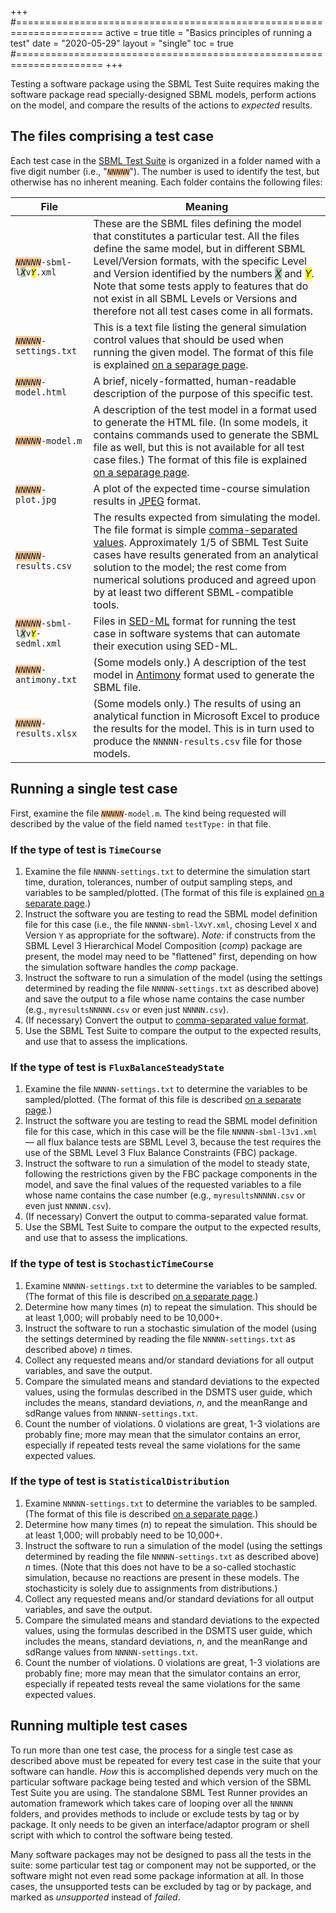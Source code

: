 +++
#=====================================================================
active     = true
title      = "Basics principles of running a test"
date       = "2020-05-29"
layout     = "single"
toc        = true
#=====================================================================
+++

Testing a software package using the SBML Test Suite requires making the software package read specially-designed SBML models, perform actions on the model, and compare the results of the actions to _expected_ results.


The files comprising a test case
--------------------------------

Each test case in the [SBML Test Suite](/software/sbml-test-suite) is organized in a folder named with a five digit number (i.e., "<code style="background-color: #ffcc99"><i>NNNNN</i></code>").  The number is used to identify the test, but otherwise has no inherent meaning.  Each folder contains the following files:

| File                     | Meaning |
|--------------------------|---------|
| <nobr><code><i style="background-color: #ffcc99">NNNNN</i>-sbml-l<i style="background-color: #aaccaa">X</i>v<i style="background-color: yellow">Y</i>.xml</code></nobr>  | These are the SBML files defining the model that constitutes a particular test. All the files define the same model, but in different SBML Level/Version formats, with the specific Level and Version identified by the numbers <i style="background-color: #aaccaa">X</i> and <i style="background-color: yellow">Y</i>.  Note that some tests apply to features that do not exist in all SBML Levels or Versions and therefore not all test cases come in all formats. |
| <nobr><code><i style="background-color: #ffcc99">NNNNN</i>-settings.txt</code></nobr> | This is a text file listing the general simulation control values that should be used when running the given model.  The format of this file is explained [on a separage page](../test-case-details/). |
| <nobr><code><i style="background-color: #ffcc99">NNNNN</i>-model.html</code></nobr> | A brief, nicely-formatted, human-readable description of the purpose of this specific test. |
| <nobr><code><i style="background-color: #ffcc99">NNNNN</i>-model.m</code></nobr> | A description of the test model in a format used to generate the HTML file.  (In some models, it contains commands used to generate the SBML  file as well, but this is not available for all test case files.)  The format of this file is explained [on a separage page](../test-case-details/). |
| <nobr><code><i style="background-color: #ffcc99">NNNNN</i>-plot.jpg</code></nobr> | A plot of the expected time-course simulation results in [JPEG](http://en.wikipedia.org/wiki/Jpeg) format. |
| <nobr><code><i style="background-color: #ffcc99">NNNNN</i>-results.csv</code></nobr> | The results expected from simulating the model.  The file format is simple [comma-separated values](http://en.wikipedia.org/wiki/Comma-separated_values).  Approximately 1/5 of SBML Test Suite cases have results generated from an analytical solution to the model; the rest come from numerical solutions produced and agreed upon by at least two different SBML-compatible tools. |
| <nobr><code><i style="background-color: #ffcc99">NNNNN</i>-sbml-l<i style="background-color: #aaccaa">X</i>v<i style="background-color: yellow">Y</i>-sedml.xml</code></nobr>  | Files in [SED-ML](http://sed-ml.org/) format for running the test case in software systems that can automate their execution using SED-ML. |
| <nobr><code><i style="background-color: #ffcc99">NNNNN</i>-antimony.txt</code></nobr> |  (Some models only.) A description of the test model in [Antimony](http://antimony.sourceforge.net/) format used to generate the SBML file. |
| <nobr><code><i style="background-color: #ffcc99">NNNNN</i>-results.xlsx</code></nobr> | (Some models only.) The results of using an analytical function in Microsoft Excel to produce the results for the model.  This is in turn used to produce the `NNNNN-results.csv` file for those models. |


Running a single test case
--------------------------

First, examine the file <code><i style="background-color: #ffcc99">NNNNN</i>-model.m</code>.  The kind being requested will described by the value of the field named `testType:` in that file.

### If the type of test is `TimeCourse`

1. Examine the file `NNNNN-settings.txt` to determine the simulation start time, duration, tolerances, number of output sampling steps, and variables to be sampled/plotted.  (The format of this file is explained [on a separate page](../test-case-details/).)
2. Instruct the software you are testing to read the SBML model definition file for this case (i.e., the file `NNNNN-sbml-lXvY.xml`, chosing Level `X` and Version `Y` as appropriate for the software).  _Note:_ if constructs from the SBML Level&nbsp;3 Hierarchical Model Composition (_comp_) package are present, the model may need to be "flattened" first, depending on how the simulation software handles the _comp_ package.
3. Instruct the software to run a simulation of the model (using the settings determined by reading the file `NNNNN-settings.txt` as described above) and save the output to a file whose name contains the case number (e.g., `myresultsNNNNN.csv` or even just `NNNNN.csv`).
4. (If necessary) Convert the output to [comma-separated value format](https://en.wikipedia.org/wiki/Comma-separated_values).
5. Use the SBML Test Suite to compare the output to the expected results, and use that to assess the implications.


### If the type of test is `FluxBalanceSteadyState`

1. Examine the file `NNNNN-settings.txt` to determine the variables to be sampled/plotted.  (The format of this file is described [on a separate page](../test-case-details/).)
2. Instruct the software you are testing to read the SBML model definition file for this case, which in this case will be the file `NNNNN-sbml-l3v1.xml` &mdash; all flux balance tests are SBML Level 3, because the test requires the use of the SBML Level&nbsp;3 Flux Balance Constraints (FBC) package.
3. Instruct the software to run a simulation of the model to steady state, following the restrictions given by the FBC package components in the model, and save the final values of the requested variables to a file whose name contains the case number (e.g., `myresultsNNNNN.csv` or even just `NNNNN.csv`).
4. (If necessary) Convert the output to comma-separated value format.
5. Use the SBML Test Suite to compare the output to the expected results, and use that to assess the implications.


### If the type of test is `StochasticTimeCourse`

1. Examine `NNNNN-settings.txt` to determine the variables to be sampled.  (The format of this file is described [on a separate page](../test-case-details/).)
2. Determine how many times (_n_) to repeat the simulation.  This should be at least 1,000; will probably need to be 10,000+.
3. Instruct the software to run a stochastic simulation of the model (using the settings determined by reading the file `NNNNN-settings.txt` as described above) _n_ times.
4. Collect any requested means and/or standard deviations for all output variables, and save the output.
5. Compare the simulated means and standard deviations to the expected values, using the formulas described in the DSMTS user guide, which includes the means, standard deviations, _n_, and the meanRange and sdRange values from `NNNNN-settings.txt`.
6. Count the number of violations.  0 violations are great, 1-3 violations are probably fine; more may mean that the simulator contains an error, especially if repeated tests reveal the same violations for the same expected values.


### If the type of test is `StatisticalDistribution`

1. Examine `NNNNN-settings.txt` to determine the variables to be sampled.  (The format of this file is described [on a separate page](../test-case-details/).)
2. Determine how many times (_n_) to repeat the simulation.  This should be at least 1,000; will probably need to be 10,000+.
3. Instruct the software to run a simulation of the model (using the settings determined by reading the file `NNNNN-settings.txt` as described above) _n_ times.  (Note that this does not have to be a so-called stochastic simulation, because no reactions are present in these models.  The stochasticity is solely due to assignments from distributions.)
4. Collect any requested means and/or standard deviations for all output variables, and save the output.
5. Compare the simulated means and standard deviations to the expected values, using the formulas described in the DSMTS user guide, which includes the means, standard deviations, _n_, and the meanRange and sdRange values from `NNNNN-settings.txt`.
6. Count the number of violations.  0 violations are great, 1-3 violations are probably fine; more may mean that the simulator contains an error, especially if repeated tests reveal the same violations for the same expected values.


Running multiple test cases
---------------------------

To run more than one test case, the process for a single test case as described above must be repeated for every test case in the suite that your software can handle.  _How_ this is accomplished depends very much on the particular software package being tested and which version of the SBML Test Suite you are using.  The standalone SBML Test Runner provides an automation framework which takes care of looping over all the `NNNNN` folders, and provides methods to include or exclude tests by tag or by package.  It only needs to be given an interface/adaptor program or shell script with which to control the software being tested.

Many software packages may not be designed to pass all the tests in the suite:  some particular test tag or component may not be supported, or the software might not even read some package information at all.  In those cases, the unsupported tests can be excluded by tag or by package, and marked as _unsupported_ instead of _failed_.

<!--
== Gathering the results of many tests for uploading to the Online SBML Test Suite ==

The format of the results accepted by the online system is very simple.  As mentioned above, the result of running each test model must be stored in a comma-separated value file, such that the file name contains the case number (e.g., <code>myresultsNNNNN.csv</code>).  Simply create a zip archive containing all of the output files:

: <code>myresults00001.csv</code>
: <code>myresults00002.csv</code>
: <code>myresults00003.csv</code>
: <code>myresults00004.csv</code>
: &hellip;
: <code>myresultsNNNNN.csv</code>

Gaps are allowed in the files put in the archive (for example, if you chose not to run some tests, or the software cannot simulate some test models). The final number (<code>NNNNN</code>) depends on the number of tests provided in the current release of the SBML Test Suite, as well as the tests you selected to run, and the capabilities of the software you are testing. 

<center style="margin: 1.5em">
{{#icon:Icon-red-right-arrow.jpg}} [http://sbml.org/test-suite/web/uploadresults.jsp After creating the archive, go to Step 3 (uploading the results).]
</center>
-->

